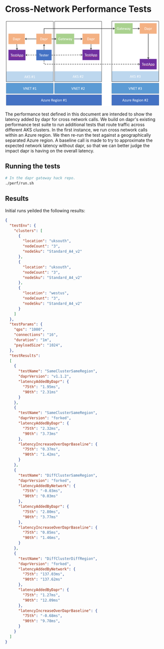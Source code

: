 # Cross-Network Performance Tests
![perf diagram](./imgs/perf.png)


The performance test defined in this document are intended to show the latency added by dapr for cross network calls. We build on dapr's existing performance test suite to run 
additional tests that route traffic across different AKS clusters. In the first instance, we run cross network calls within an Azure region. We then re-run the test against a geographically separated Azure region. A baseline call is made to try to approximate the expected network latency without dapr, so that we can better judge the impact dapr is having on the overall latency.

## Running the tests

```bash
# In the dapr gateway hack repo.
./perf/run.sh
```
## Results
Initial runs yeilded the following results:
```json
{
  "testEnv": {
    "clusters": [
      {
        "location": "uksouth",
        "nodeCount": "3",
        "nodeSku": "Standard_A4_v2"
      },
      {
        "location": "uksouth",
        "nodeCount": "3",
        "nodeSku": "Standard_A4_v2"
      },
      {
        "location": "westus",
        "nodeCount": "3",
        "nodeSku": "Standard_A4_v2"
      }
    ]
  },
  "testParams": {
    "qps": "1000",
    "connections": "16",
    "duration": "1m",
    "payloadSize": "1024",
  },
  "testResults":
  [
    {
      "testName": "SameClusterSameRegion",
      "daprVersion": "v1.1.2",
      "latencyAddedByDapr": {
        "75th": "1.95ms",
        "90th": "2.31ms"
      }
    },
    {
      "testName": "SameClusterSameRegion",
      "daprVersion": "forked",
      "latencyAddedByDapr": {
        "75th": "2.32ms",
        "90th": "3.73ms"
      },
      "latencyIncreaseOverDaprBaseline": {
        "75th": "0.37ms",
        "90th": "1.42ms",
      }
    },
    {
      "testName": "DiffClusterSameRegion",
      "daprVersion": "forked",
      "latencyAddedByNetwork": {
        "75th": "-0.03ms",
        "90th": "0.03ms"
      },
      "latencyAddedByDapr": {
        "75th": "2.80ms",
        "90th": "3.77ms"
      },
      "latencyIncreaseOverDaprBaseline": {
        "75th": "0.85ms",
        "90th": "1.46ms",
      }
    },
    {
      "testName": "DiffClusterDiffRegion",
      "daprVersion": "forked",
      "latencyAddedByNetwork": {
        "75th": "137.03ms",
        "90th": "137.62ms"
      },
      "latencyAddedByDapr": {
        "75th": "1.27ms",
        "90th": "12.09ms"
      },
      "latencyIncreaseOverDaprBaseline": {
        "75th": "-0.68ms",
        "90th": "9.78ms",
      }
    }
  ]
}
```